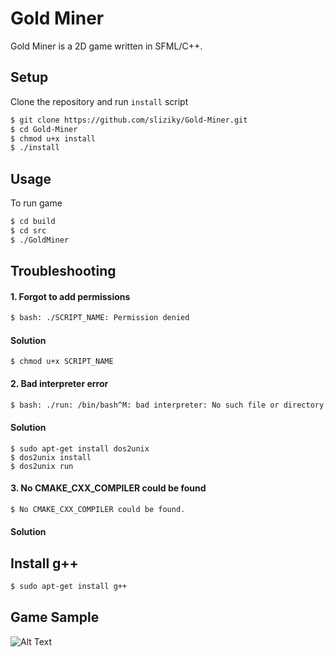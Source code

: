 # Gold Miner

Gold Miner is a 2D game written in SFML/C++.

## Setup

Clone the repository and run ```install``` script

```bash
$ git clone https://github.com/sliziky/Gold-Miner.git
$ cd Gold-Miner
$ chmod u+x install
$ ./install
```

## Usage
To run game
```bash
$ cd build
$ cd src
$ ./GoldMiner
```
## Troubleshooting
#### 1. Forgot to add permissions 
```bash
$ bash: ./SCRIPT_NAME: Permission denied
```
#### Solution 
```
$ chmod u+x SCRIPT_NAME
```

#### 2. Bad interpreter error
```bash
$ bash: ./run: /bin/bash^M: bad interpreter: No such file or directory
```
#### Solution
```
$ sudo apt-get install dos2unix
$ dos2unix install
$ dos2unix run
```

#### 3. No CMAKE_CXX_COMPILER could be found
```bash
$ No CMAKE_CXX_COMPILER could be found.
```
#### Solution
## Install g++
```bash
$ sudo apt-get install g++
```
## Game Sample
![Alt Text](https://media.giphy.com/media/7NGa55eqCUPP7Nks9x/giphy.gif)



